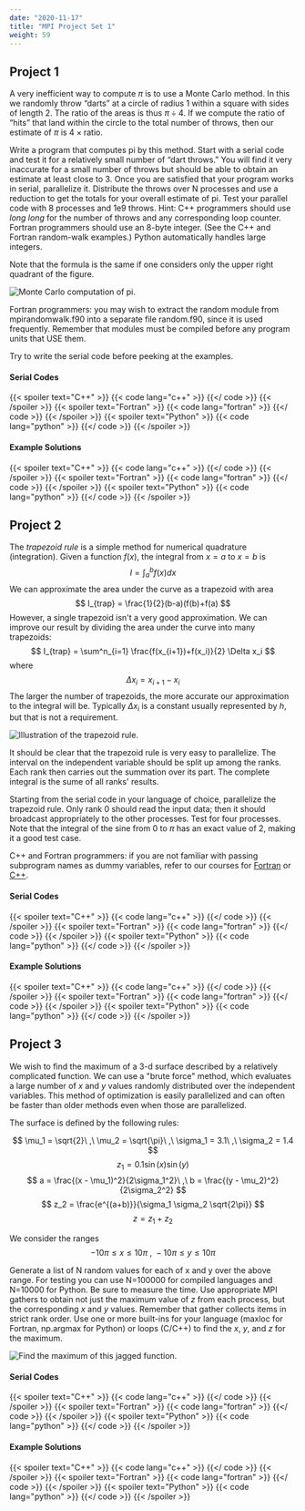 ```yaml
---
date: "2020-11-17"
title: "MPI Project Set 1"
weight: 59
---
```


## Project 1

A very inefficient way to compute $\pi$ is to use a Monte Carlo method. In this we randomly throw “darts” at a circle of radius 1 within a square with sides of length 2. The ratio of the areas is thus $\pi \div 4$. If we compute the ratio of “hits” that land within the circle to the total number of throws, then our estimate of $\pi$ is $4 \times \mathrm{ratio}$. 

 Write a program that computes pi by this method. Start with a serial code and test it for a relatively small number of “dart throws.” You will find it very inaccurate for a small number of throws but should be able to obtain an estimate at least close to 3.  Once you are satisfied that your program works in serial, parallelize it.  Distribute the throws over N processes and use a reduction to get the totals for your overall estimate of pi.  Test your parallel code with 8 processes and 1e9 throws.  Hint: C++ programmers should use _long long_ for the number of throws and any corresponding loop counter.  Fortran programmers should use an 8-byte integer.  (See the C++ and Fortran random-walk examples.)  Python automatically handles large integers.  

 Note that the formula is the same if one considers only the upper right quadrant of the figure.

 ![](img/MCPi.png "Monte Carlo computation of pi.")

 Fortran programmers: you may wish to extract the random module from mpirandomwalk.f90 into a separate file random.f90, since it is used frequently.  Remember that modules must be compiled before any program units that USE them.

Try to write the serial code before peeking at the examples.

#### Serial Codes
{{< spoiler text="C++" >}}
{{< code lang="c++" >}}
    [](/content/courses/parallel-computing-introduction/code/montecarlo_pi.cxx)
{{</ code >}}
{{< /spoiler >}}
{{< spoiler text="Fortran" >}}
{{< code lang="fortran" >}}
    [](/content/courses/parallel-computing-introduction/code/montecarlo_pi.f90)
{{</ code >}}
{{< /spoiler >}}
{{< spoiler text="Python" >}}
{{< code lang="python" >}}
    [](/content/courses/parallel-computing-introduction/code/montecarlo_pi.py)
{{</ code >}}
{{< /spoiler >}}

#### Example Solutions
{{< spoiler text="C++" >}}
{{< code lang="c++" >}}
    [](/content/courses/parallel-computing-introduction/solns/mpimontecarlo_pi.cxx)
{{</ code >}}
{{< /spoiler >}}
{{< spoiler text="Fortran" >}}
{{< code lang="fortran" >}}
    [](/content/courses/parallel-computing-introduction/solns/mpimontecarlo_pi.f90)
{{</ code >}}
{{< /spoiler >}}
{{< spoiler text="Python" >}}
{{< code lang="python" >}}
    [](/content/courses/parallel-computing-introduction/solns/mpimontecarlo_pi.py)
{{</ code >}}
{{< /spoiler >}}

## Project 2

The _trapezoid rule_ is a simple method for numerical quadrature (integration).  Given a function $f(x)$, the integral from $x=a$ to $x=b$ is 
$$ I = \int^b_a f(x)dx $$
We can approximate the area under the curve as a trapezoid with area
$$ I_{trap} = \frac{1}{2}(b-a)(f(b)+f(a) $$
However, a single trapezoid isn't a very good approximation.  We can improve our result by dividing the area under the curve into many trapezoids:
$$ I_{trap} = \sum^n_{i=1} \frac{f(x_{i+1})+f(x_i)}{2} \Delta x_i $$
where
$$ \Delta x_i = x_{i+1}-x_i $$
The larger the number of trapezoids, the more accurate our approximation to the integral will be.  Typically $\Delta x_i$ is a constant usually represented by $h$, but that is not a requirement.

![](img/trapezoid_rule.png "Illustration of the trapezoid rule.")

It should be clear that the trapezoid rule is very easy to parallelize.  The interval on the independent variable should be split up among the ranks.  Each rank then carries out the summation over its part.  The complete integral is the sume of all ranks' results.

Starting from the serial code in your language of choice, parallelize the trapezoid rule.  Only rank 0 should read the input data; then it should broadcast appropriately to the other processes.   Test for four processes.  Note that the integral of the sine from 0 to $\pi$ has an exact value of 2, making it a good test case.

C++ and Fortran programmers: if you are not familiar with passing subprogram names as dummy variables, refer to our courses for [Fortran](/content/courses/fortran-introduction/subprogram_args.md) or [C++](/content/courses/cpp-introduction/subprogram_args.md).

#### Serial Codes
{{< spoiler text="C++" >}}
{{< code lang="c++" >}}
    [](/content/courses/parallel-computing-introduction/code/trap.cxx)
{{</ code >}}
{{< /spoiler >}}
{{< spoiler text="Fortran" >}}
{{< code lang="fortran" >}}
    [](/content/courses/parallel-computing-introduction/code/trap.f90)
{{</ code >}}
{{< /spoiler >}}
{{< spoiler text="Python" >}}
{{< code lang="python" >}}
    [](/content/courses/parallel-computing-introduction/code/trap.py)
{{</ code >}}
{{< /spoiler >}}

#### Example Solutions
{{< spoiler text="C++" >}}
{{< code lang="c++" >}}
    [](/content/courses/parallel-computing-introduction/solns/mpitrap.cxx)
{{</ code >}}
{{< /spoiler >}}
{{< spoiler text="Fortran" >}}
{{< code lang="fortran" >}}
    [](/content/courses/parallel-computing-introduction/solns/mpitrap.f90)
{{</ code >}}
{{< /spoiler >}}
{{< spoiler text="Python" >}}
{{< code lang="python" >}}
    [](/content/courses/parallel-computing-introduction/solns/mpitrap.py)
{{</ code >}}
{{< /spoiler >}}

## Project 3

We wish to find the maximum of a 3-d surface described by a relatively complicated function.  We can use a "brute force" method, which evaluates a large number of $x$ and $y$ values randomly distributed over the independent variables.  This method of optimization is easily parallelized and can often be faster than older methods even when those are parallelized.

The surface is defined by the following rules:

$$ \mu_1 = \sqrt{2}\ ,\ \mu_2 = \sqrt{\pi}\ ,\ \sigma_1 = 3.1\ ,\ \sigma_2 = 1.4 $$
$$ z_1 = 0.1 \sin(x) \sin(y) $$
$$ a = \frac{(x - \mu_1)^2}{2\sigma_1^2}\ ,\  b = \frac{(y - \mu_2)^2}{2\sigma_2^2} $$
$$ z_2 = \frac{e^{(a+b)}}{\sigma_1 \sigma_2 \sqrt{2\pi}} $$
$$ z = z_1 + z_2 $$

We consider the ranges
$$ -10\pi \le x \le 10\pi\ ,\ -10\pi \le y \le 10\pi $$

Generate a list of N random values for each of x and y over the above range. For testing you can use N=100000 for compiled languages and N=10000 for Python. Be sure to measure the time. Use appropriate MPI gathers to obtain not just the maximum value of $z$ from each process, but the corresponding $x$ and $y$ values.  Remember that gather collects items in strict rank order. Use one or more built-ins for your language (maxloc for Fortran, np.argmax for Python) or loops (C/C++) to find the $x$, $y$, and $z$ for the maximum.

![](img/find_max_function.png "Find the maximum of this jagged function.")

#### Serial Codes
{{< spoiler text="C++" >}}
{{< code lang="c++" >}}
    [](/content/courses/parallel-computing-introduction/code/find_max.cxx)
{{</ code >}}
{{< /spoiler >}}
{{< spoiler text="Fortran" >}}
{{< code lang="fortran" >}}
    [](/content/courses/parallel-computing-introduction/code/find_max.f90)
{{</ code >}}
{{< /spoiler >}}
{{< spoiler text="Python" >}}
{{< code lang="python" >}}
    [](/content/courses/parallel-computing-introduction/code/find_max.py)
{{</ code >}}
{{< /spoiler >}}

#### Example Solutions
{{< spoiler text="C++" >}}
{{< code lang="c++" >}}
    [](/content/courses/parallel-computing-introduction/solns/mpifind_max.cxx)
{{</ code >}}
{{< /spoiler >}}
{{< spoiler text="Fortran" >}}
{{< code lang="fortran" >}}
    [](/content/courses/parallel-computing-introduction/solns/mpifind_max.f90)
{{</ code >}}
{{< /spoiler >}}
{{< spoiler text="Python" >}}
{{< code lang="python" >}}
    [](/content/courses/parallel-computing-introduction/solns/mpifind_max.py)
{{</ code >}}
{{< /spoiler >}}
